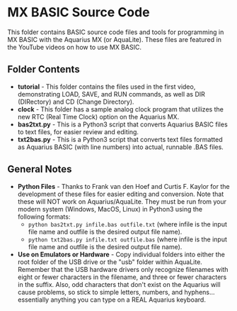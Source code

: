 # MX BASIC Source Code
This folder contains BASIC source code files and tools for programming in MX BASIC with the Aquarius MX (or AquaLite). These files are featured in the YouTube videos on how to use MX BASIC.

## Folder Contents
 - **tutorial** - This folder contains the files used in the first video, demonstrating LOAD, SAVE, and RUN commands, as well as DIR (DIRectory) and CD (Change Directory).
 - **clock** - This folder has a sample analog clock program that utilizes the new RTC (Real Time Clock) option on the Aquarius MX.
 - **bas2txt.py** - This is a Python3 script that converts Aquarius BASIC files to text files, for easier review and editing.
 - **txt2bas.py** - This is a Python3 script that converts text files formatted as Aquarius BASIC (with line numbers) into actual, runnable .BAS files.

## General Notes
- **Python Files** - Thanks to Frank van den Hoef and Curtis F. Kaylor for the development of these files for easier editing and conversion. Note that these will NOT work on Aquarius/AquaLite. They must be run from your modern system (Windows, MacOS, Linux) in Python3 using the following formats:
  - `python bas2txt.py infile.bas outfile.txt` (where infile is the input file name and outfile is the desired output file name).
  - `python txt2bas.py infile.txt outfile.bas` (where infile is the input file name and outfile is the desired output file name).
- **Use on Emulators or Hardware** - Copy individual folders into either the root folder of the USB drive or the "usb" folder within AquaLite. Remember that the USB hardware drivers only recognize filenames with eight or fewer characters in the filename, and three or fewer characters in the suffix. Also, odd characters that don't exist on the Aquarius will cause problems, so stick to simple letters, numbers, and hyphens... essentially anything you can type on a REAL Aquarius keyboard.
